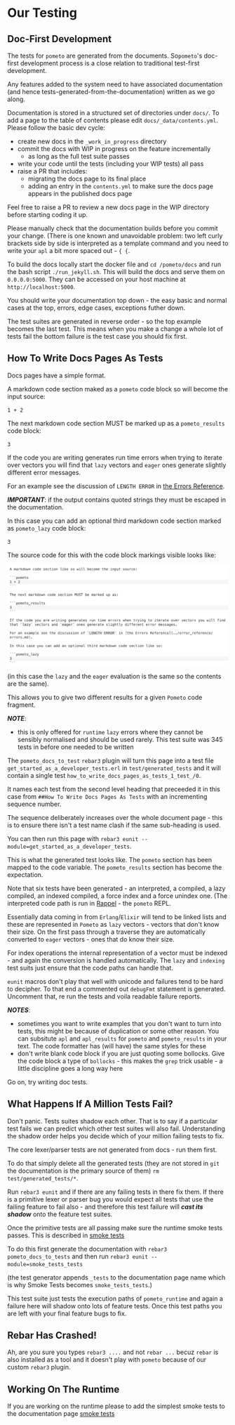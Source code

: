 # Our Testing

## Doc-First Development

The tests for `pometo` are generated from the documents. So`pometo`'s doc-first development process is a close relation to traditional test-first development.

Any features added to the system need to have associated documentation (and hence tests-generated-from-the-documentation) written as we go along.

Documentation is stored in a structured set of directories under `docs/`. To add a page to the table of contents please edit `docs/_data/contents.yml`. Please follow the basic dev cycle:

* create new docs in the `_work_in_progress` directory
* commit the docs with WIP in progress on the feature incrementally
   * as long as the full test suite passes
* write your code until the tests (including your WIP tests) all pass
* raise a PR that includes:
    * migrating the docs page to its final place
    * adding an entry in the `contents.yml` to make sure the docs page appears in the published docs page

Feel free to raise a PR to review a new docs page in the WIP directory before starting coding it up.

Please manually check that the documentation builds before you commit your change. (There is one known and unavoidable problem: two left curly brackets side by side is interpreted as a template command and you need to write your `apl` a bit more spaced out - `{ {`.

To build the docs locally start the docker file and `cd /pometo/docs` and run the bash script `./run_jekyll.sh`. This will build the docs and serve them on `0.0.0.0:5000`. They can be accessed on your host machine at `http://localhost:5000`.

You should write your documentation top down - the easy basic and normal cases at the top, errors, edge cases, exceptions futher down.

The test suites are generated in reverse order - so the top example becomes the last test. This means when you make a change a whole lot of tests fail the bottom failure is the test case you should fix first.

## How To Write Docs Pages As Tests

Docs pages have a simple format.

A markdown code section maked as a `pometo` code block so will become the input source:

```pometo
1 + 2
```

The next markdown code section MUST be marked up as a `pometo_results` code block:

```pometo_results
3
```

If the code you are writing generates run time errors when trying to iterate over vectors you will find that `lazy` vectors and `eager` ones generate slightly different error messages.

For an example see the discussion of `LENGTH ERROR` in [the Errors Reference](../error_reference/errors.md).

***IMPORTANT***: if the output contains quoted strings they must be escaped in the documentation.

In this case you can add an optional third markdown code section marked as `pometo_lazy` code block:

```pometo_lazy
3
```

The source code for this with the code block markings visible looks like:

![markdown](../images/writing_pometo_documentation.png)

(in this case the `lazy` and the `eager` evaluation is the same so the contents are the same).

This allows you to give two different results for a given `Pometo` code fragment.

***NOTE***:

* this is only offered for `runtime` `lazy` errors where they cannot be sensibly normalised and should be used rarely. This test suite was 345 tests in before one needed to be written

The `pometo_docs_to_test` `rebar3` plugin will turn this page into a test file `get_started_as_a_developer_tests.erl` in `test/generated_tests` and it will contain a single test `how_to_write_docs_pages_as_tests_1_test_/0`.

It names each test from the second level heading that preceeded it in this case from `##How To Write Docs Pages As Tests` with an incrementing sequence number.

The sequence deliberately increases over the whole document page - this is to ensure there isn't a test name clash if the same sub-heading is used.

You can then run this page with `rebar3 eunit --module=get_started_as_a_developer_tests`.

This is what the generated test looks like. The `pometo` section has been mapped to the code variable. The `pometo_results` section has become the expectation.

Note that six tests have been generated - an interpreted, a compiled, a lazy compiled, an indexed compiled, a force index and a force unindex one. (The interpreted code path is run in [Rappel](https://github.com/gordonguthrie/rappel/) - the `pometo` REPL.

Essentially data coming in from `Erlang`/`Elixir` will tend to be linked lists and these are represented in `Pometo` as `lazy` vectors - vectors that don't know their size. On the first pass through a traverse they are automatically converted to `eager` vectors - ones that do know their size.

For index operations the internal representation of a vector must be indexed - and again the conversion is handled automatically. The `lazy` and `indexing` test suits just ensure that the code paths can handle that.

`eunit` macros don't play that well with unicode and failures tend to be hard to decipher. To that end a commented out `debugFmt` statement is generated. Uncomment that, re run the tests and voila readable failure reports.

***NOTES***:

* sometimes you want to write examples that you don't want to turn into tests, this might be because of duplication or some other reason. You can subsitute `apl` and `apl_results` for `pometo` and `pometo_results` in your text. The code formatter has (will have) the same styles for these
* don't write blank code block if you are just quoting some bollocks. Give the code block a type of `bollocks` - this makes the `grep` trick usable - a little discipline goes a long way here

Go on, try writing doc tests.


## What Happens If A Million Tests Fail?

Don't panic. Tests suites shadow each other. That is to say if a particular test fails we can predict which other test suites will also fail. Understanding the shadow order helps you decide which of your million failing tests to fix.

The core lexer/parser tests are not generated from docs - run them first.

To do that simply delete all the generated tests (they are not stored in `git` the documentation is the primary source of them) `rm test/generated_tests/*`.

Run `rebar3 eunit` and if there are any failing tests in there fix them. If there is a primitive lexer or parser bug you would expect all tests that use the failing feature to fail also - and therefore this test failure will ***cast its shadow*** onto the feature test suites.

Once the primitive tests are all passing make sure the runtime smoke tests passes. This is described in [smoke tests](./smoke_tests.md)

To do this first generate the documentation with `rebar3 pometo_docs_to_tests` and then run `rebar3 eunit --module=smoke_tests_tests`

(the test generator appends `_tests` to the documentation page name which is why Smoke Tests becomes `smoke_tests_tests`.)

This test suite just tests the execution paths of `pometo_runtime` and again a failure here will shadow onto lots of feature tests. Once this test paths you are left with your final feature bugs to fix.

## Rebar Has Crashed!

Ah, are you sure you types `rebar3 ....` and not `rebar ...` becuz `rebar` is also installed as a tool and it doesn't play with `pometo` because of our custom `rebar3` plugin.

## Working On The Runtime

If you are working on the runtime please to add the simplest smoke tests to the documentation page [smoke tests](./smoke_tests.md)
